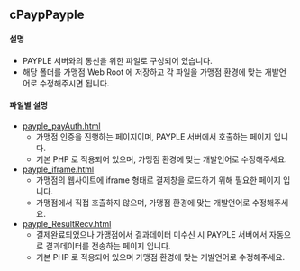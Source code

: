 ## cPaypPayple  
#### 설명 
* PAYPLE 서버와의 통신을 위한 파일로 구성되어 있습니다. 
* 해당 폴더를 가맹점 Web Root 에 저장하고 각 파일을 가맹점 환경에 맞는 개발언어로 수정해주시면 됩니다. 
#### 파일별 설명 
* [payple_payAuth.html](payple_payAuth.html)
  * 가맹점 인증을 진행하는 페이지이며, PAYPLE 서버에서 호출하는 페이지 입니다.
  * 기본 PHP 로 적용되어 있으며, 가맹점 환경에 맞는 개발언어로 수정해주세요.
* [payple_iframe.html](payple_iframe.html)
  * 가맹점의 웹사이트에 iframe 형태로 결제창을 로드하기 위해 필요한 페이지 입니다. 
  * 가맹점에서 직접 호출하지 않으며, 가맹점 환경에 맞는 개발언어로 수정해주세요.
* [payple_ResultRecv.html](payple_ResultRecv.html)
  * 결제완료되었으나 가맹점에서 결과데이터 미수신 시 PAYPLE 서버에서 자동으로 결과데이터를 전송하는 페이지 입니다.
  * 기본 PHP 로 적용되어 있으며 가맹점 환경에 맞는 개발언어로 수정해주세요.
